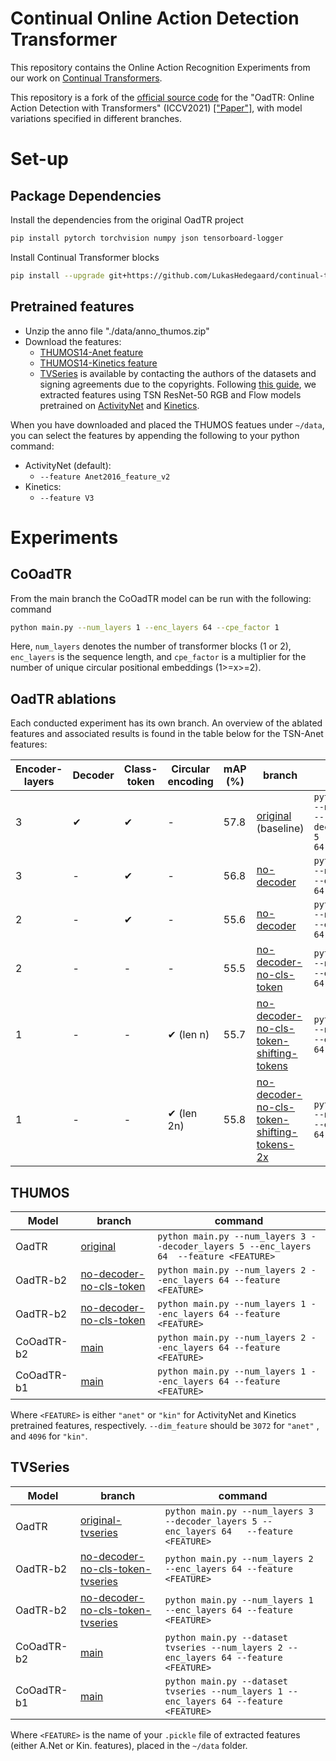 # Continual Online Action Detection Transformer

This repository contains the Online Action Recognition Experiments from our work on [Continual Transformers](https://github.com/LukasHedegaard/continual-transformers).


This repository is a fork of the [official source code](https://github.com/wangxiang1230/OadTR) for the "OadTR: Online Action Detection with Transformers" (ICCV2021) [["Paper"]](https://arxiv.org/pdf/2106.11149.pdf), with model variations specified in different branches.

# Set-up

## Package Dependencies
Install the dependencies from the original OadTR project
```bash
pip install pytorch torchvision numpy json tensorboard-logger
```

Install Continual Transformer blocks
```bash
pip install --upgrade git+https://github.com/LukasHedegaard/continual-transformers.git
```


## Pretrained features

* Unzip the anno file "./data/anno_thumos.zip"
* Download the features:
  * [THUMOS14-Anet feature](https://drive.google.com/file/d/1Ms709_RSfT2lezPp-0TTkSJCfF-XLeOk/view) 
  * [THUMOS14-Kinetics feature](https://drive.google.com/file/d/1jk6eiILBISd3GvG_ZNX8kop-DNSZZPXF/view)
  * [TVSeries](https://homes.esat.kuleuven.be/psi-archive/rdegeest/TVSeries.html) is available by contacting the authors of the datasets and signing agreements due to the copyrights. Following [this guide](https://github.com/LukasHedegaard/mmaction2/tree/tvseries-feature-extraction/tools/data/tvseries), we extracted features using TSN ResNet-50 RGB and Flow models pretrained on [ActivityNet](https://github.com/open-mmlab/mmaction2/blob/master/configs/recognition/tsn/README.md#activitynet-v13) and [Kinetics](https://github.com/open-mmlab/mmaction2/blob/master/configs/recognition/tsn/README.md#kinetics-400).

When you have downloaded and placed the THUMOS featues under `~/data`, you can select the features by appending the following to your python command:
- ActivityNet (default): 
  - `--feature Anet2016_feature_v2`
- Kinetics:
  - `--feature V3`


# Experiments
## CoOadTR
From the main branch the CoOadTR model can be run with the following: command 
```bash
python main.py --num_layers 1 --enc_layers 64 --cpe_factor 1
```
Here, `num_layers` denotes the number of transformer blocks (1 or 2), `enc_layers` is the sequence length, and `cpe_factor` is a multiplier for the number of unique circular positional embeddings (1>=x>=2).


## OadTR ablations

Each conducted experiment has its own branch. An overview of the ablated features and associated results is found in the table below for the TSN-Anet features:

| Encoder-layers  | Decoder  | Class-token | Circular encoding  | mAP (%) | branch  | command |
| -------         | -------- | --------    | --------     | ------- | ------- | ------- |
| 3               | ✔︎        | ✔︎           | -            | 57.8    | [original](https://github.com/LukasHedegaard/OadTR/tree/original) (baseline)    | `python main.py --num_layers 3 --decoder_layers 5 --enc_layers 64`  |
| 3               | -        | ✔︎           | -            | 56.8    | [no-decoder](https://github.com/LukasHedegaard/OadTR/tree/no-decoder)    | `python main.py --num_layers 3 --enc_layers 64`  |
| 2               | -        | ✔︎           | -            | 55.6    | [no-decoder](https://github.com/LukasHedegaard/OadTR/tree/no-decoder)    | `python main.py --num_layers 2 --enc_layers 64`  |
| 2               | -        | -           | -            | 55.5    | [no-decoder-no-cls-token](https://github.com/LukasHedegaard/OadTR/tree/no-decoder-no-cls-token)    | `python main.py --num_layers 2 --enc_layers 64`  |
| 1               | -        | -           | ✔︎ (len n)        | 55.7    | [no-decoder-no-cls-token-shifting-tokens](https://github.com/LukasHedegaard/OadTR/tree/no-decoder-no-cls-token-shifting-tokens)    | `python main.py --num_layers 1 --enc_layers 64`  |
| 1               | -        | -           | ✔︎ (len 2n)       | 55.8    | [no-decoder-no-cls-token-shifting-tokens-2x](https://github.com/LukasHedegaard/OadTR/tree/no-decoder-no-cls-token-shifting-tokens-2x)    | `python main.py --num_layers 1 --enc_layers 64`  |
                

## THUMOS
| Model         | branch                | command               |
| -------       | -------               | -------               |
| OadTR         | [original](https://github.com/LukasHedegaard/OadTR/tree/original)   | `python main.py --num_layers 3 --decoder_layers 5 --enc_layers 64  --feature <FEATURE>`  |
| OadTR-b2      | [no-decoder-no-cls-token](https://github.com/LukasHedegaard/OadTR/tree/no-decoder-no-cls-token)   | `python main.py --num_layers 2 --enc_layers 64 --feature <FEATURE>`  |
| OadTR-b2      | [no-decoder-no-cls-token](https://github.com/LukasHedegaard/OadTR/tree/no-decoder-no-cls-token)   | `python main.py --num_layers 1 --enc_layers 64 --feature <FEATURE>`  |
| CoOadTR-b2    | [main](https://github.com/LukasHedegaard/CoOadTR/tree/main)   | `python main.py --num_layers 2 --enc_layers 64 --feature <FEATURE>`  |
| CoOadTR-b1    | [main](https://github.com/LukasHedegaard/CoOadTR/tree/main)   | `python main.py --num_layers 1 --enc_layers 64 --feature <FEATURE>`  |

Where `<FEATURE>` is either `"anet"` or `"kin"` for ActivityNet and Kinetics pretrained features, respectively.
`--dim_feature` should be `3072` for `"anet"` , and `4096` for `"kin"`.


## TVSeries
| Model         | branch                | command               |
| -------       | -------               | -------               |
| OadTR         | [original-tvseries](https://github.com/LukasHedegaard/CoOadTR/tree/original-tvseries)   | `python main.py --num_layers 3 --decoder_layers 5 --enc_layers 64   --feature <FEATURE>`  |
| OadTR-b2      | [no-decoder-no-cls-token-tvseries](https://github.com/LukasHedegaard/CoOadTR/tree/no-decoder-no-cls-token-tvseries)   | `python main.py --num_layers 2 --enc_layers 64 --feature <FEATURE>`  |
| OadTR-b2      | [no-decoder-no-cls-token-tvseries](https://github.com/LukasHedegaard/CoOadTR/tree/no-decoder-no-cls-token-tvseries)   | `python main.py --num_layers 1 --enc_layers 64 --feature <FEATURE>`  |
| CoOadTR-b2    | [main](https://github.com/LukasHedegaard/CoOadTR/tree/main)   | `python main.py --dataset tvseries --num_layers 2 --enc_layers 64 --feature <FEATURE>`  |
| CoOadTR-b1    | [main](https://github.com/LukasHedegaard/CoOadTR/tree/main)   | `python main.py --dataset tvseries --num_layers 1 --enc_layers 64 --feature <FEATURE>`  |

Where `<FEATURE>` is the name of your `.pickle` file of extracted features (either A.Net or Kin. features), placed in the `~/data` folder.
